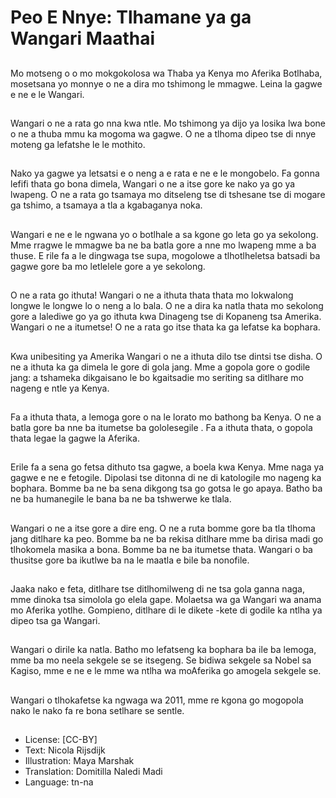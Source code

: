 # Peo E Nnye: Tlhamane ya ga Wangari Maathai

##
Mo motseng o o mo mokgokolosa wa Thaba ya Kenya mo Aferika Botlhaba, mosetsana yo monnye o ne a dira mo tshimong le mmagwe. Leina la gagwe e ne e le Wangari.

##
Wangari o ne a rata go nna kwa ntle. Mo tshimong ya dijo ya losika lwa bone o ne a thuba mmu ka mogoma wa gagwe. O ne a tlhoma dipeo tse di nnye moteng ga lefatshe le le mothito.

##
Nako ya gagwe ya letsatsi e o neng a e rata e ne e le mongobelo. Fa gonna lefifi thata go bona dimela, Wangari o ne a itse gore ke nako ya go ya lwapeng. O ne a rata go tsamaya mo ditseleng tse di tshesane tse di mogare ga tshimo, a tsamaya a tla a kgabaganya noka.

##
Wangari e ne e le ngwana yo o botlhale a sa kgone go leta go ya sekolong. Mme rragwe le mmagwe ba ne ba batla gore a nne mo lwapeng mme a ba thuse. E rile fa a le dingwaga tse supa, mogolowe a tlhotlheletsa batsadi ba gagwe gore ba mo letlelele gore a ye sekolong.

##
O ne a rata go ithuta! Wangari o ne a ithuta thata thata mo lokwalong longwe le longwe lo o neng a lo bala. O ne a dira ka natla thata mo sekolong gore a lalediwe go ya go ithuta kwa Dinageng tse di Kopaneng tsa Amerika. Wangari o ne a itumetse! O ne a rata go itse thata ka ga lefatse ka bophara.

##
Kwa unibesiting ya Amerika Wangari o ne a ithuta dilo tse dintsi tse disha. O ne a ithuta ka ga dimela le gore di gola jang. Mme a gopola gore o godile jang: a tshameka dikgaisano le bo kgaitsadie mo seriting sa ditlhare mo nageng e ntle ya Kenya.

##
Fa a ithuta thata, a lemoga gore o na le lorato mo bathong ba Kenya. O ne a batla gore ba nne ba itumetse ba gololesegile . Fa a ithuta thata, o gopola thata legae la gagwe la Aferika.

##
Erile fa a sena go fetsa dithuto tsa gagwe, a boela kwa Kenya. Mme naga ya gagwe e ne e fetogile. Dipolasi tse ditonna di ne di katologile mo nageng ka bophara. Bomme ba ne ba sena dikgong tsa go gotsa le go apaya. Batho ba ne ba humanegile le bana ba ne ba tshwerwe ke tlala.

##
Wangari o ne a itse gore a dire eng. O ne a ruta bomme gore ba tla tlhoma jang ditlhare ka peo. Bomme ba ne ba rekisa ditlhare mme ba dirisa madi go tlhokomela masika a bona. Bomme ba ne ba itumetse thata. Wangari o ba thusitse gore ba ikutlwe ba na le maatla e bile ba nonofile.

##
Jaaka nako e feta, ditlhare tse ditlhomilweng di ne tsa gola ganna naga, mme dinoka tsa simolola go elela gape. Molaetsa wa ga Wangari wa anama mo Aferika yotlhe. Gompieno, ditlhare di le dikete -kete di godile ka ntlha ya dipeo tsa ga Wangari.

##
Wangari o dirile ka natla. Batho mo lefatseng ka bophara ba ile ba lemoga, mme ba mo neela sekgele se se itsegeng. Se bidiwa sekgele sa Nobel sa Kagiso, mme e ne e le mme wa ntlha wa moAferika go amogela sekgele se.

##
Wangari o tlhokafetse ka ngwaga wa 2011, mme re kgona go mogopola nako le nako fa re bona setlhare se sentle.

##
* License: [CC-BY]
* Text: Nicola Rijsdijk
* Illustration: Maya Marshak
* Translation: Domitilla Naledi Madi
* Language: tn-na

